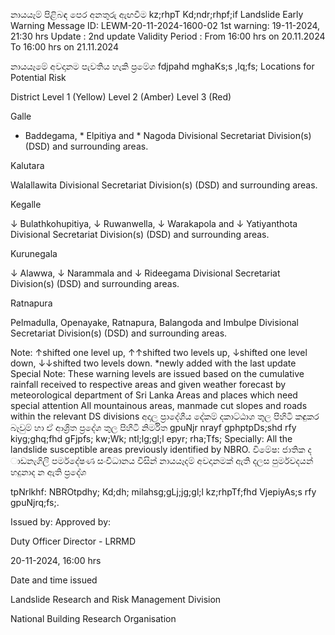 නායයෑම් පිළිබඳ පෙර අනතුරු ඇඟවීම kz;rhpT Kd;ndr;rhpf;if Landslide Early Warning Message ID: LEWM-20-11-2024-1600-02 1st warning: 19-11-2024, 21:30 hrs Update : 2nd update Validity Period : From 16:00 hrs on 20.11.2024 To 16:00 hrs on 21.11.2024

නායයෑමේ අවදානම පැවතිය හැකි ප්‍රමේශ fdjpahd mghaKs;s ,lq;fs; Locations for Potential Risk

District Level 1 (Yellow) Level 2 (Amber) Level 3 (Red)

Galle

* Baddegama, * Elpitiya and * Nagoda Divisional Secretariat Division(s) (DSD) and surrounding areas.

Kalutara

Walallawita Divisional Secretariat Division(s) (DSD) and surrounding areas.

Kegalle

↓ Bulathkohupitiya, ↓ Ruwanwella, ↓ Warakapola and ↓ Yatiyanthota Divisional Secretariat Division(s) (DSD) and surrounding areas.

Kurunegala

↓ Alawwa, ↓ Narammala and ↓ Rideegama Divisional Secretariat Division(s) (DSD) and surrounding areas.

Ratnapura

Pelmadulla, Openayake, Ratnapura, Balangoda and Imbulpe Divisional Secretariat Division(s) (DSD) and surrounding areas.

Note: ↑shifted one level up, ↑↑shifted two levels up, ↓shifted one level down, ↓↓shifted two levels down. *newly added with the last update Special Note: These warning levels are issued based on the cumulative rainfall received to respective areas and given weather forecast by meteorological department of Sri Lanka Areas and places which need special attention All mountainous areas, manmade cut slopes and roads within the relevant DS divisions අදාල ප්‍රාදේශීය දේකම් දකාට්ඨාශ තුල පිහිටි කඳුකර බෑවුම් හා ඒ ආශ්‍රිත ප්‍රදේශ තුල පිහිටි නිර්මිත gpuNjr nrayf gphptpDs;shd rfy kiyg;ghq;fhd gFjpfs; kw;Wk; ntl;lg;gl;l epyr; rha;Tfs; Specially: All the landslide susceptible areas previously identified by NBRO. විමේෂ: ජාතික ද ාඩනැගිලි පර්මදේෂණ සංවිධානය විසින් නායයෑදම් අවදානමක් ඇති දලස පුර්මවදයන් හදුනාද න ඇති ප්‍රදේශ

tpNrlkhf: NBROtpdhy; Kd;dh; milahsg;gLj;jg;gl;l kz;rhpTf;fhd VjepiyAs;s rfy gpuNjrq;fs;.

Issued by: Approved by:

Duty Officer Director - LRRMD

20-11-2024, 16:00 hrs

Date and time issued

Landslide Research and Risk Management Division

National Building Research Organisation